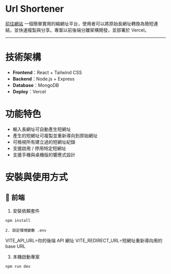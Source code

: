 # Url Shortener

[前往網站](https://url-shortener-beige-pi.vercel.app/)
一個簡單實用的縮網址平台，使用者可以將原始長網址轉換為簡短連結，並快速複製與分享。專案以前後端分離架構開發，並部署於 Vercel。

---

# 技術架構
- **Frontend**：React + Tailwind CSS  
- **Backend**：Node.js + Express  
- **Database**：MongoDB  
- **Deploy**：Vercel

# 功能特色
- 輸入長網址可自動產生短網址
- 產生的短網址可複製並重新導向到原始網址
- 可檢視所有建立過的短網址紀錄
- 支援啟用 / 停用特定短網址
- 支援手機與桌機版的響應式設計

# 安裝與使用方式

## 🔹 前端

1. 安裝依賴套件

```
npm install

2. 設定環境變數 .env
```
VITE_API_URL=你的後端 API 網址
VITE_REDIRECT_URL=短網址重新導向用的 base URL

3. 本機啟動專案
```
npm run dev